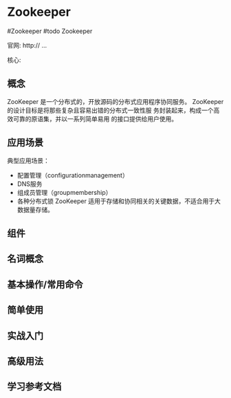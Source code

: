 # Zookeeper
#Zookeeper 
#todo Zookeeper

官网: http:// ...

核心: 

## 概念
ZooKeeper 是一个分布式的，开放源码的分布式应用程序协同服务。
ZooKeeper 的设计目标是将那些复杂且容易出错的分布式一致性服
务封装起来，构成一个高效可靠的原语集，并以一系列简单易用
的接口提供给用户使用。

## 应用场景
典型应用场景：
- 配置管理（configurationmanagement） 
- DNS服务
- 组成员管理（groupmembership）
- 各种分布式锁
ZooKeeper 适用于存储和协同相关的关键数据，不适合用于大数据量存储。


## 组件


## 名词概念



## 基本操作/常用命令


## 简单使用

## 实战入门

## 高级用法


## 学习参考文档





